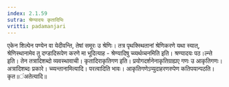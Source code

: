 ```yaml
---
index: 2.1.59
sutra: श्रेण्यादयः कृतादिभिः
vritti: padamanjari
---
```


  एकेन शिल्पेन पण्येन वा येदीवन्ति, तेषां समूरः उ श्रेणिः। तत्र पृथक्स्थितानां श्रेणिकरणे यथा स्यात्, श्रेणिस्थानामेव तु दण्डादिरूपेण करणे मा भूदित्याह - श्रेण्यादिषु च्व्यर्थव्चनमिति इति। श्रण्यादयः पठ।ल्न्ते इति। तेन तत्रादिशब्दो व्यवस्थावाची। कृतादिराकृतिगण इति। प्रयोगदर्शनेनाकृतिग्राह्यए गणः उ आकृतिगणः। अत्रादिशब्दः प्रकारे। च्व्यन्तानामित्यादि। परत्वादिति भावः। आकृतिगणेऽप्युदाहरणरुपेण कतिपयान्पठति। कृत॥ंअतेत्यादि॥